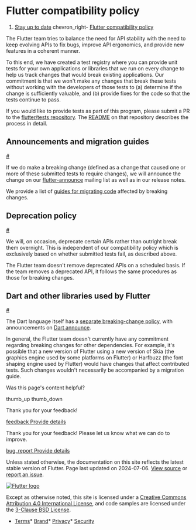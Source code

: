 Flutter compatibility policy
============================

1. [Stay up to date](/release) chevron\_right- [Flutter compatibility policy](/release/compatibility-policy)

The Flutter team tries to balance the need for API stability with the need to keep evolving APIs to fix bugs, improve API ergonomics, and provide new features in a coherent manner.

To this end, we have created a test registry where you can provide unit tests for your own applications or libraries that we run on every change to help us track changes that would break existing applications. Our commitment is that we won't make any changes that break these tests without working with the developers of those tests to (a) determine if the change is sufficiently valuable, and (b) provide fixes for the code so that the tests continue to pass.

If you would like to provide tests as part of this program, please submit a PR to the [flutter/tests repository](https://github.com/flutter/tests). The [README](https://github.com/flutter/tests#adding-more-tests) on that repository describes the process in detail.

Announcements and migration guides
----------------------------------

[#](#announcements-and-migration-guides)

If we do make a breaking change (defined as a change that caused one or more of these submitted tests to require changes), we will announce the change on our [flutter-announce](https://groups.google.com/forum/#!forum/flutter-announce) mailing list as well as in our release notes.

We provide a list of [guides for migrating code](/release/breaking-changes) affected by breaking changes.

Deprecation policy
------------------

[#](#deprecation-policy)

We will, on occasion, deprecate certain APIs rather than outright break them overnight. This is independent of our compatibility policy which is exclusively based on whether submitted tests fail, as described above.

The Flutter team doesn't remove deprecated APIs on a scheduled basis. If the team removes a deprecated API, it follows the same procedures as those for breaking changes.

Dart and other libraries used by Flutter
----------------------------------------

[#](#dart-and-other-libraries-used-by-flutter)

The Dart language itself has a [separate breaking-change policy](https://github.com/dart-lang/sdk/blob/main/docs/process/breaking-changes.md), with announcements on [Dart announce](https://groups.google.com/a/dartlang.org/g/announce).

In general, the Flutter team doesn't currently have any commitment regarding breaking changes for other dependencies. For example, it's possible that a new version of Flutter using a new version of Skia (the graphics engine used by some platforms on Flutter) or Harfbuzz (the font shaping engine used by Flutter) would have changes that affect contributed tests. Such changes wouldn't necessarily be accompanied by a migration guide.

Was this page's content helpful?

thumb\_up thumb\_down

Thank you for your feedback!

 [feedback Provide details](https://github.com/flutter/website/issues/new?template=1_page_issue.yml&&page-url=https://docs.flutter.dev/release/compatibility-policy/&page-source=https://github.com/flutter/website/tree/main/src/content/release/compatibility-policy.md)

Thank you for your feedback! Please let us know what we can do to improve.

 [bug\_report Provide details](https://github.com/flutter/website/issues/new?template=1_page_issue.yml&&page-url=https://docs.flutter.dev/release/compatibility-policy/&page-source=https://github.com/flutter/website/tree/main/src/content/release/compatibility-policy.md)

Unless stated otherwise, the documentation on this site reflects the latest stable version of Flutter. Page last updated on 2024-07-06. [View source](https://github.com/flutter/website/tree/main/src/content/release/compatibility-policy.md) or [report an issue](https://github.com/flutter/website/issues/new?template=1_page_issue.yml&&page-url=https://docs.flutter.dev/release/compatibility-policy/&page-source=https://github.com/flutter/website/tree/main/src/content/release/compatibility-policy.md "Report an issue with this page").

[![Flutter logo](/assets/images/branding/flutter/logo+text/horizontal/white.svg)](https://flutter.dev)

Except as otherwise noted, this site is licensed under a [Creative Commons Attribution 4.0 International License](https://creativecommons.org/licenses/by/4.0/), and code samples are licensed under the [3-Clause BSD License](https://opensource.org/licenses/BSD-3-Clause).

* [Terms](/tos "Terms of use")* [Brand](/brand "Brand usage guidelines")* [Privacy](https://policies.google.com/privacy "Privacy policy")* [Security](/security "Security philosophy and practices")

   